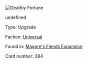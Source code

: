 
![Deathly Fortune](https://warhammerunderworlds.com/wp-content/uploads/sites/6/2018/03/384_ENG.png)

undefined

Type: Upgrade

Faction: [Universal](/factions/universal.md)

Found in: [Magore's Fiends Expansion](/locations/magores-fiends-expansion.md)

Card number: 384
